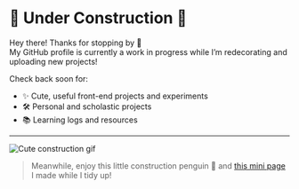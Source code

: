 

# 🚧 Under Construction 🚧

Hey there! Thanks for stopping by 💖  
My GitHub profile is currently a work in progress while I’m redecorating and uploading new projects!

Check back soon for:

- ✨ Cute, useful front-end projects and experiments
- 🛠️ Personal and scholastic projects 
- 📚 Learning logs and resources

---

![Cute construction gif](https://media.giphy.com/media/3o7aD2saalBwwftBIY/giphy.gif)

> Meanwhile, enjoy this little construction penguin 🐧 and [this mini page](https://yourusername.github.io/under-construction) I made while I tidy up!








<!--
## Hi! I am Anjie and welcome to my GitHub!  👋

<p> I'm a recent Computer Programming graduate entering the industry as a Junior Software and Web Developer.
  
  I am passionate about design and technology and the creativity behind it all. Currently I have a focus on software coding and design and UX/UI design with a special interest in digital forensics. </p>

<p align="center"> <i> Feel Free to Reach Out! </i> <p align="center">
  <a href="https://www.linkedin.com/in/anjie-persaud/">
   <code><img alt="My linkedin" width="32" src="https://cdn1.iconfinder.com/data/icons/logotypes/32/square-linkedin-512.png" /></code>
</a>

  <a href="mailto:anjie.prv@gmail.com">
    <code><img alt="My e-mail" width="32" src="https://cdn4.iconfinder.com/data/icons/logos-brands-in-colors/48/google-gmail-512.png" /></code>
</a>

<br> 

## About Me 
<img width="16" src="https://cdn2.iconfinder.com/data/icons/flags_gosquared/64/Barbados_flat.png" alt="Barbados" /> I am from Barbados. 
<p> My favoured programming language is Python </p>
<p> I love to create art and freelance in Graphic Design </p>


## Tech Skills
- Programming Languages

    ![Python](https://img.shields.io/badge/python-3670A0?style=for-the-badge&logo=python&logoColor=ffdd54)&nbsp;
    ![JavaScript](https://shields.io/badge/JavaScript-F7DF1E?logo=JavaScript&logoColor=000&style=flat-square)&nbsp;
    ![Java](https://img.shields.io/badge/Java-ED8B00?style=for-the-badge&logo=openjdk&logoColor=white)&nbsp;
    ![SQL](https://img.shields.io/badge/-SQL-000?&logo=MySQL&logoColor=4479A1)&nbsp;

- ## Coding Activity
  <img src="https://github-readme-stats-git-masterrstaa-rickstaa.vercel.app/api/top-langs/?username=anjie-prv&langs_count=8&tex&title_color=ffffff&text_color=c9cacc&icon_color=2bbc8a&bg_color=1d1f21&layout=compact&hide=jupyter%20notebook,cmake,html,css,makefile,shell,procfile" width="60%"/>

- ## Certifications

**Current**


**Completed** 


<br> 












**anjie-prv/anjie-prv** is a ✨ _special_ ✨ repository because its `README.md` (this file) appears on your GitHub profile.

Here are some ideas to get you started:

- 🔭 I’m currently working on ...
- 🌱 I’m currently learning ...
- 👯 I’m looking to collaborate on ...
- 🤔 I’m looking for help with ...
- 💬 Ask me about ...
- 📫 How to reach me: ...
- 😄 Pronouns: ...
- ⚡ Fun fact: ...
-->
